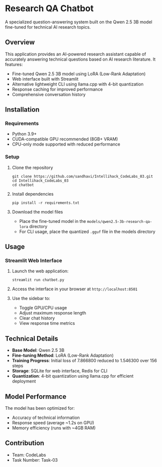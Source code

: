 # Research QA Chatbot

A specialized question-answering system built on the Qwen 2.5 3B model fine-tuned for technical AI research topics.

## Overview

This application provides an AI-powered research assistant capable of accurately answering technical questions based on AI research literature. It features:

- Fine-tuned Qwen 2.5 3B model using LoRA (Low-Rank Adaptation)
- Web interface built with Streamlit
- Alternative lightweight CLI using llama.cpp with 4-bit quantization
- Response caching for improved performance
- Comprehensive conversation history

## Installation

### Requirements

- Python 3.9+
- CUDA-compatible GPU recommended (8GB+ VRAM)
- CPU-only mode supported with reduced performance

### Setup

1. Clone the repository
   ```
   git clone https://github.com/sandhavi/Intellihack_CodeLabs_03.git
   cd Intellihack_CodeLabs_03
   cd chatbot       
   ```

2. Install dependencies
   ```
   pip install -r requirements.txt
   ```

3. Download the model files
   - Place the fine-tuned model in the `models/qwen2.5-3b-research-qa-lora` directory
   - For CLI usage, place the quantized `.gguf` file in the models directory

## Usage

### Streamlit Web Interface

1. Launch the web application:
   ```
   streamlit run chatbot.py
   ```

2. Access the interface in your browser at `http://localhost:8501`

3. Use the sidebar to:
   - Toggle GPU/CPU usage
   - Adjust maximum response length
   - Clear chat history
   - View response time metrics


## Technical Details

- **Base Model**: Qwen 2.5 3B
- **Fine-tuning Method**: LoRA (Low-Rank Adaptation)
- **Training Progress**: Initial loss of 7.866800 reduced to 1.546300 over 156 steps
- **Storage**: SQLite for web interface, Redis for CLI
- **Quantization**: 4-bit quantization using llama.cpp for efficient deployment

## Model Performance

The model has been optimized for:
- Accuracy of technical information
- Response speed (average ~1.2s on GPU)
- Memory efficiency (runs with ~4GB RAM)

## Contribution

- Team: CodeLabs
- Task Number: Task-03